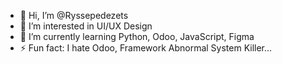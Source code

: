 - 👋 Hi, I’m @Ryssepedezets
- 👀 I’m interested in UI/UX Design
- 🌱 I’m currently learning Python, Odoo, JavaScript, Figma
- ⚡ Fun fact: I hate Odoo, Framework Abnormal System Killer...
